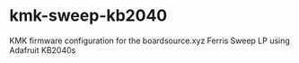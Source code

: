 # kmk-sweep-kb2040
KMK firmware configuration for the boardsource.xyz Ferris Sweep LP using Adafruit KB2040s
